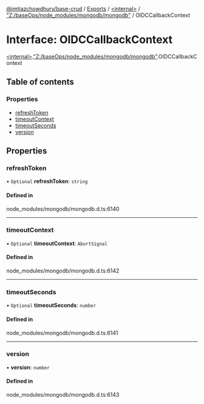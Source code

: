 [@imtiazchowdhury/base-crud](../README.md) / [Exports](../modules.md) / [\<internal\>](../modules/internal_.md) / ["Z:/baseOps/node\_modules/mongodb/mongodb"](../modules/internal_._Z__baseOps_node_modules_mongodb_mongodb_.md) / OIDCCallbackContext

# Interface: OIDCCallbackContext

[\<internal\>](../modules/internal_.md).["Z:/baseOps/node\_modules/mongodb/mongodb"](../modules/internal_._Z__baseOps_node_modules_mongodb_mongodb_.md).OIDCCallbackContext

## Table of contents

### Properties

- [refreshToken](internal_._Z__baseOps_node_modules_mongodb_mongodb_.OIDCCallbackContext.md#refreshtoken)
- [timeoutContext](internal_._Z__baseOps_node_modules_mongodb_mongodb_.OIDCCallbackContext.md#timeoutcontext)
- [timeoutSeconds](internal_._Z__baseOps_node_modules_mongodb_mongodb_.OIDCCallbackContext.md#timeoutseconds)
- [version](internal_._Z__baseOps_node_modules_mongodb_mongodb_.OIDCCallbackContext.md#version)

## Properties

### refreshToken

• `Optional` **refreshToken**: `string`

#### Defined in

node_modules/mongodb/mongodb.d.ts:6140

___

### timeoutContext

• `Optional` **timeoutContext**: `AbortSignal`

#### Defined in

node_modules/mongodb/mongodb.d.ts:6142

___

### timeoutSeconds

• `Optional` **timeoutSeconds**: `number`

#### Defined in

node_modules/mongodb/mongodb.d.ts:6141

___

### version

• **version**: `number`

#### Defined in

node_modules/mongodb/mongodb.d.ts:6143
